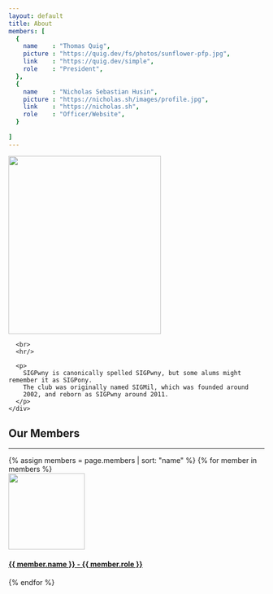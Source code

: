 ```yaml
---
layout: default
title: About
members: [
  {
    name    : "Thomas Quig",
    picture : "https://quig.dev/fs/photos/sunflower-pfp.jpg",
    link    : "https://quig.dev/simple",
    role    : "President",
  },
  {
    name    : "Nicholas Sebastian Husin",
    picture : "https://nicholas.sh/images/profile.jpg",
    link    : "https://nicholas.sh",
    role    : "Officer/Website",
  }
  
]
---
```


<div class="container mb-5">
  <div class="row">
    <div class="col panel mt-5">
      <div class="embedded-image">
        <img src="{{ site.baseurl }}/images/logo.png" class="rounded" height="350" width="300"/>
      </div>

      <br>
      <hr/>

      <p>
        SIGPwny is canonically spelled SIGPwny, but some alums might remember it as SIGPony.
        The club was originally named SIGMil, which was founded around
		2002, and reborn as SIGPwny around 2011.
      </p>
    </div>
  </div>

  <div class="col panel mt-5">
    <h2 class="my-5 header"> Our Members </h2>
    <hr/>
    <div class="row d-flex justify-content-center">
    {% assign members = page.members | sort: "name" %}
    {% for member in members %}
      <div class="card m-3">
        <a href="{{ member.link }}">
          <div class="member-image">
            <img src="{{ member.picture }}" class="rounded-circle my-3" height="150" width="150"/>
            <h4 class="mx-3">{{ member.name }} - {{ member.role }}</h4>
          </div>
        </a>
      </div>
    {% endfor %}
    </div>
  </div>
</div>

